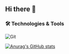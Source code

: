 ## Hi there 👋

<!--
**XiHuanMY/XiHuanMY** is a ✨ _special_ ✨ repository because its `README.md` (this file) appears on your GitHub profile.

Here are some ideas to get you started:

- 🔭 I’m currently working on ...
- 🌱 I’m currently learning ...
- 👯 I’m looking to collaborate on ...
- 🤔 I’m looking for help with ...
- 💬 Ask me about ...
- 📫 How to reach me: ...
- 😄 Pronouns: ...
- ⚡ Fun fact: ...
-->
### 🛠️ Technologies & Tools  
![Git](https://img.shields.io/badge/Git-F05032?style=for-the-badge&logo=git&logoColor=white)

[![Anurag's GitHub stats](https://github-readme-stats.vercel.app/api?username=XiHuanMY)](https://github.com/anuraghazra/github-readme-stats)

